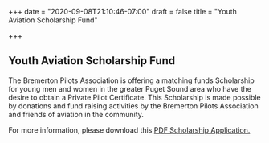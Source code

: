 +++
date = "2020-09-08T21:10:46-07:00"
draft = false
title = "Youth Aviation Scholarship Fund"

+++
<h2>Youth Aviation Scholarship Fund</h2>

The Bremerton Pilots Association is offering a matching funds Scholarship for young men and women in the greater Puget Sound area who have the desire to obtain a Private Pilot Certificate.  This Scholarship is made possible by donations and fund raising activities by the Bremerton Pilots Association and friends of aviation in the community.

For more information, please download this <a href="/Documents/BPA_Scholarship_Rev_8-2020.pdf">PDF Scholarship Application.</a>
